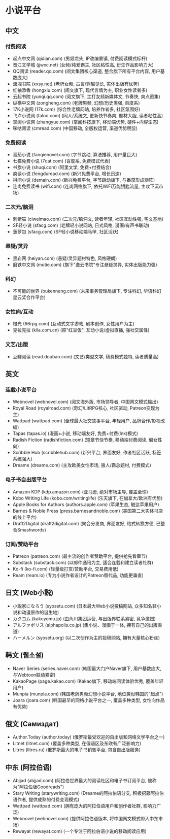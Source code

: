 # 小说平台

## 中文
### 付费阅读
- 起点中文网 (qidian.com) (男频龙头, IP改编重镇, 付费阅读模式标杆)
- 晋江文学城 (jjwxc.net) (女频/纯爱霸主, 社区粘性高, 衍生作品影响力大)
- QQ阅读 (reader.qq.com) (阅文集团核心渠道, 整合旗下所有平台内容, 用户基数庞大)
- 潇湘书院 (xxsy.net) (老牌女频, 古言/穿越见长, 实体出版有优势)
- 红袖添香 (hongxiu.com) (阅文旗下, 现代言情为主, 职业女性读者多)
- 云起书院 (yunqi.qq.com) (阅文旗下, 主打女频新媒体文, 节奏快, 爽点密集)
- 纵横中文网 (zongheng.com) (老牌男频, 幻想/历史类强, 百度系)
- 17K小说网 (17k.com) (综合性老牌网站, 培养作者多, 社区氛围好)
- 飞卢小说网 (faloo.com) (同人/系统文, 更新快节奏爽, 题材大胆, 读者粘性高)
- 掌阅小说网 (zhangyue.com) (掌阅科技旗下, 移动端优势, 硬件+内容生态)
- 咪咕阅读 (cmread.com) (中国移动, 全版权运营, 渠道优势明显)
### 免费阅读
- 番茄小说 (fanqienovel.com) (字节跳动, 算法推荐, 用户量巨大)
- 七猫免费小说 (7cat.com) (百度系, 免费模式代表)
- 书旗小说 (shuqi.com) (阿里文学, 免费+付费结合)
- 疯读小说 (fengduread.com) (新兴免费平台, 增长迅速)
- 得间小说 (demain.com) (新兴免费平台, 字节跳动旗下, 与番茄形成矩阵)
- 连尚免费读书 (wifi.com) (连尚网络旗下, 依托WiFi万能钥匙流量, 主攻下沉市场)
### 二次元/脑洞
- 刺猬猫 (ciweimao.com) (二次元/脑洞文, 读者年轻, 社区互动性强, 宅文基地)
- SF轻小说 (sfacg.com) (老牌轻小说网站, 日式风格, 漫画/有声书联动)
- 菠萝包 (sfacg.com) (SF轻小说移动端马甲, 社区活跃)
### 悬疑/灵异
- 黑岩网 (heiyan.com) (悬疑/灵异题材特色, 风格硬朗)
- 磨铁中文网 (motie.com) (旗下"逸云书院"专注悬疑灵异, 实体出版能力强)
### 科幻
- 不可能的世界 (bukenneng.com) (未来事务管理局旗下, 专注科幻, 华语科幻星云奖合作平台)
### 女性向/互动
- 橙光 (66rpg.com) (互动式文字游戏, 剧本创作, 女性用户为主)
- 克拉克拉 (kila.com.cn) (原"红豆饭", 互动小说/虚拟直播, 强社交属性)
### 文艺/出版
- 豆瓣阅读 (read.douban.com) (文艺/类型文学, 稿费模式独特, 读者质量高)

## 英文
### 连载小说平台
- Webnovel (webnovel.com) (阅文海外版, 市场领导者, 中国网文模式输出)
- Royal Road (royalroad.com) (奇幻/LitRPG核心, 社区驱动, Patreon变现为主)
- Wattpad (wattpad.com) (全球最大社交故事平台, 年轻用户, 品牌合作/影视改编)
- Tapas (tapas.io) (漫画+小说, 移动端友好, 免费+付费(Ink)模式)
- Radish Fiction (radishfiction.com) (短章节快节奏, 移动端付费阅读, 偏女性向)
- Scribble Hub (scribblehub.com) (新兴平台, 界面友好, 作者社区活跃, 标签系统强大)
- Dreame (dreame.com) (主攻欧美女性市场, 狼人/霸总题材, 付费模式)
### 电子书自出版平台
- Amazon KDP (kdp.amazon.com) (亚马逊, 绝对市场主导, 覆盖全球)
- Kobo Writing Life (kobo.com/writinglife) (乐天旗下, 在加拿大/欧洲有优势)
- Apple Books for Authors (authors.apple.com) (苹果生态, 触达苹果用户)
- Barnes & Noble Press (press.barnesandnoble.com) (美国第二大实体书店的线上平台)
- Draft2Digital (draft2digital.com) (聚合分发商, 界面友好, 格式转换方便, 已整合Smashwords)
### 订阅/赞助平台
- Patreon (patreon.com) (最主流的创作者赞助平台, 提供抢先看章节)
- Substack (substack.com) (以邮件通讯为主, 适合连载和建立读者社群)
- Ko-fi (ko-fi.com) (轻量级打赏/赞助平台, 交易费用低)
- Ream (ream.io) (专为小说作者设计的Patreon替代品, 功能更垂直)

## 日文 (Web小説)
- 小説家になろう (syosetu.com) (日本最大Web小说投稿网站, 众多知名轻小说和动漫原作的诞生地)
- カクヨム (kakuyomu.jp) (由角川集团运营, 与出版界联系紧密, 竞争激烈)
- アルファポリス (alphapolis.co.jp) (集小说、漫画于一体, 拥有自己的出版渠道)
- ハーメルン (syosetu.org) (以二次创作为主的投稿网站, 拥有大量核心粉丝)

## 韩文 (웹소설)
- Naver Series (series.naver.com) (韩国最大门户Naver旗下, 用户基数庞大, 与Webtoon联动紧密)
- KakaoPage (page.kakao.com) (Kakao旗下, 移动端阅读体验优秀, 覆盖年轻用户)
- Munpia (munpia.com) (韩国老牌男频幻想小说平台, 地位类似韩国的"起点")
- Joara (joara.com) (韩国最早的网络小说平台之一, 覆盖多种类型, 女性向作品有优势)

## 俄文 (Самиздат)
- Author.Today (author.today) (俄罗斯最受欢迎的自出版和网络文学平台之一)
- Litnet (litnet.com) (覆盖多种类型, 在俄语区及东欧有广泛影响力)
- Litres (litres.ru) (俄罗斯最大的电子书销售平台, 包含自出版服务)

## 中东 (阿拉伯语)
- Abjjad (abjjad.com) (阿拉伯世界最大的阅读社区和电子书订阅平台, 被称为"阿拉伯版Goodreads")
- Stary Writing (starywriting.com) (Dreame的阿拉伯语分支, 积极招募阿拉伯语作者, 提供成熟的付费变现模式)
- Wattpad (wattpad.com) (拥有庞大的阿拉伯语用户和创作者社群, 影响力广泛)
- Webnovel (webnovel.com) (提供阿拉伯语版本, 将中国网文模式带入中东市场)
- Rewayat (rewayat.com) (一个专注于阿拉伯语小说的移动阅读应用)
